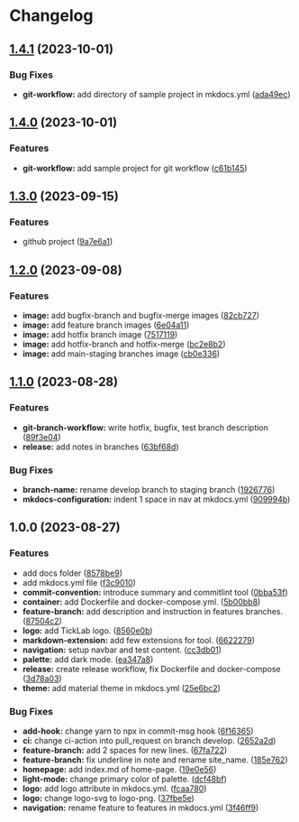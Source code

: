 # Changelog

## [1.4.1](https://github.com/ngyngcphu/mkdocs-tool/compare/v1.4.0...v1.4.1) (2023-10-01)


### Bug Fixes

* **git-workflow:** add directory of sample project in mkdocs.yml ([ada49ec](https://github.com/ngyngcphu/mkdocs-tool/commit/ada49ec75d4744705fd148539b5ff65388c3ddc1))

## [1.4.0](https://github.com/ngyngcphu/mkdocs-tool/compare/v1.3.0...v1.4.0) (2023-10-01)


### Features

* **git-workflow:** add sample project for git workflow ([c61b145](https://github.com/ngyngcphu/mkdocs-tool/commit/c61b145eab400e692563142dd4ba34b2d1e05467))

## [1.3.0](https://github.com/ngyngcphu/mkdocs-tool/compare/v1.2.0...v1.3.0) (2023-09-15)


### Features

* github project ([9a7e6a1](https://github.com/ngyngcphu/mkdocs-tool/commit/9a7e6a1f0ab89a97d265524a4fb4aed90fa8e67b))

## [1.2.0](https://github.com/ngyngcphu/mkdocs-tool/compare/v1.1.0...v1.2.0) (2023-09-08)


### Features

* **image:** add bugfix-branch and bugfix-merge images ([82cb727](https://github.com/ngyngcphu/mkdocs-tool/commit/82cb72715c332b5abe95d26d7d61db14f36acf51))
* **image:** add feature branch images ([6e04a11](https://github.com/ngyngcphu/mkdocs-tool/commit/6e04a11e06bbf5429967d22848d2766d5a7aa475))
* **image:** add hotfix branch image ([7517119](https://github.com/ngyngcphu/mkdocs-tool/commit/75171195df9208059476fee4d67fb664c5726b0c))
* **image:** add hotfix-branch and hotfix-merge ([bc2e8b2](https://github.com/ngyngcphu/mkdocs-tool/commit/bc2e8b2014bbeb8a6c59c38e55f790bac01e30ff))
* **image:** add main-staging branches image ([cb0e336](https://github.com/ngyngcphu/mkdocs-tool/commit/cb0e336feefda64d9f5f73e752499595f3f000ca))

## [1.1.0](https://github.com/ngyngcphu/mkdocs-tool/compare/v1.0.0...v1.1.0) (2023-08-28)


### Features

* **git-branch-workflow:** write hotfix, bugfix, test branch description ([89f3e04](https://github.com/ngyngcphu/mkdocs-tool/commit/89f3e0473a81b04f04c2905b075f1991e266a4ef))
* **release:** add notes in branches ([63bf68d](https://github.com/ngyngcphu/mkdocs-tool/commit/63bf68d6d9ecb299905c208efc5245f7d15437b0))


### Bug Fixes

* **branch-name:** rename develop branch to staging branch ([1926776](https://github.com/ngyngcphu/mkdocs-tool/commit/192677617cb674a46a76000c5d8368c482c08fd2))
* **mkdocs-configuration:** indent 1 space in nav at mkdocs.yml ([909994b](https://github.com/ngyngcphu/mkdocs-tool/commit/909994bb93d33d955ce51a6e806582a9fe7d2040))

## 1.0.0 (2023-08-27)


### Features

* add docs folder ([8578be9](https://github.com/ngyngcphu/mkdocs-tool/commit/8578be96d1d5dbe4c93b81f8e82b8dd119ab86a3))
* add mkdocs.yml file ([f3c9010](https://github.com/ngyngcphu/mkdocs-tool/commit/f3c9010ff7da0a5c27b15991bf2d30d512d29b60))
* **commit-convention:** introduce summary and commitlint tool ([0bba53f](https://github.com/ngyngcphu/mkdocs-tool/commit/0bba53f6f657bbce457aa00a5b9a1aced0965ad5))
* **container:** add Dockerfile and docker-compose.yml. ([5b00bb8](https://github.com/ngyngcphu/mkdocs-tool/commit/5b00bb81f0fcdc5867fcd677f6b00d28b786987c))
* **feature-branch:** add description and instruction in features branches. ([87504c2](https://github.com/ngyngcphu/mkdocs-tool/commit/87504c2759e312f28430eabade0feb5fe926859f))
* **logo:** add TickLab logo. ([8560e0b](https://github.com/ngyngcphu/mkdocs-tool/commit/8560e0b8ba435b26b26dc5cc8351fa9ff36b7602))
* **markdown-extension:** add few extensions for tool. ([6622279](https://github.com/ngyngcphu/mkdocs-tool/commit/66222790060b0715e10b399a738af78f68957bbc))
* **navigation:** setup navbar and test content. ([cc3db01](https://github.com/ngyngcphu/mkdocs-tool/commit/cc3db01bbd0c026ece36ff88570ed633f762129b))
* **palette:** add dark mode. ([ea347a8](https://github.com/ngyngcphu/mkdocs-tool/commit/ea347a899737448a9a3ee85ce875aa0965d1e6e7))
* **release:** create release workflow, fix Dockerfile and docker-compose ([3d78a03](https://github.com/ngyngcphu/mkdocs-tool/commit/3d78a03e382c0e3ba027d67ab133d53efb2a7330))
* **theme:** add material theme in mkdocs.yml ([25e6bc2](https://github.com/ngyngcphu/mkdocs-tool/commit/25e6bc2a6160f8bb216b6237ff23a27e408bf281))


### Bug Fixes

* **add-hook:** change yarn to npx in commit-msg hook ([6f16365](https://github.com/ngyngcphu/mkdocs-tool/commit/6f163654d7971073d62c776102af29be2a25743e))
* **ci:** change ci-action into pull_request on branch develop. ([2652a2d](https://github.com/ngyngcphu/mkdocs-tool/commit/2652a2d03124032710d345f2ee9eddb9c7a8befe))
* **feature-branch:** add 2 spaces for new lines. ([67fa722](https://github.com/ngyngcphu/mkdocs-tool/commit/67fa722166eecd2eeeb762c1847901db70f43609))
* **feature-branch:** fix underline in note and rename site_name. ([185e762](https://github.com/ngyngcphu/mkdocs-tool/commit/185e7625055703fd81cd508be8ddb6dfad9033fb))
* **homepage:** add index.md of home-page. ([19e0e56](https://github.com/ngyngcphu/mkdocs-tool/commit/19e0e56d04363735cae38849819f967d15177902))
* **light-mode:** change primary color of palette. ([dcf48bf](https://github.com/ngyngcphu/mkdocs-tool/commit/dcf48bf799e74266ba20bf1fd6e4373205c07a51))
* **logo:** add logo attribute in mkdocs.yml. ([fcaa780](https://github.com/ngyngcphu/mkdocs-tool/commit/fcaa78036990039bd1cb42290f24c7a9a6a6d084))
* **logo:** change logo-svg to logo-png. ([37fbe5e](https://github.com/ngyngcphu/mkdocs-tool/commit/37fbe5ee28c31b6466ec31afbf20c7de7e72e46a))
* **navigation:** rename feature to features in mkdocs.yml ([3f46ff9](https://github.com/ngyngcphu/mkdocs-tool/commit/3f46ff9f51feecd2a3a240c47fa36e5bd7201676))
